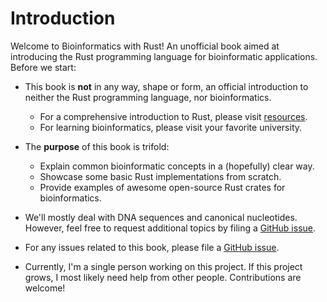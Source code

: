 
# Introduction
Welcome to Bioinformatics with Rust! An unofficial book aimed at introducing the Rust programming language for bioinformatic applications. Before we start:

* This book is **not** in any way, shape or form, an official introduction to neither the Rust programming language, nor bioinformatics.
    - For a comprehensive introduction to Rust, please visit [resources](../suffix/1_resources.md#resources).
    - For learning bioinformatics, please visit your favorite university.

* The **purpose** of this book is trifold:
    - Explain common bioinformatic concepts in a (hopefully) clear way.
    - Showcase some basic Rust implementations from scratch.
    - Provide examples of awesome open-source Rust crates for bioinformatics.

* We'll mostly deal with DNA sequences and canonical nucleotides. However, feel free to request additional topics by filing a [GitHub issue](https://github.com/OscarAspelin95/bioinformatics_with_rust/issues).

* For any issues related to this book, please file a [GitHub issue](https://github.com/OscarAspelin95/bioinformatics_with_rust/issues).

* Currently, I'm a single person working on this project. If this project grows, I most likely need help from other people. Contributions are welcome!
